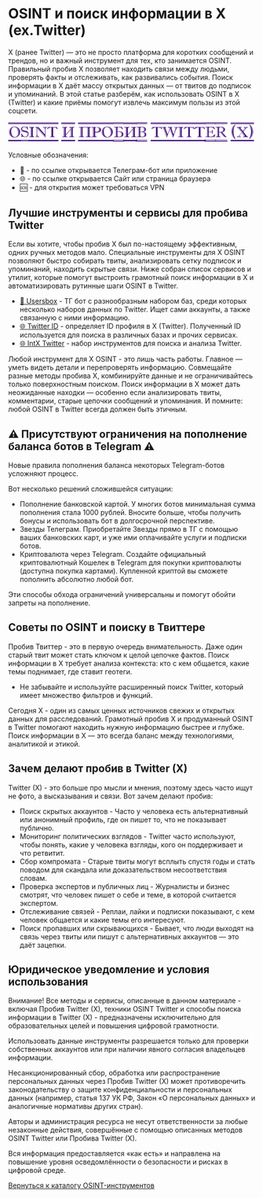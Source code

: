 # OSINT и поиск информации в X (ex.Twitter)
X (ранее Twitter) — это не просто платформа для коротких сообщений и трендов, но и важный инструмент для тех, кто занимается OSINT. Правильный пробив X позволяет находить связи между людьми, проверять факты и отслеживать, как развивались события. Поиск информации в X даёт массу открытых данных — от твитов до подписок и упоминаний. В этой статье разберём, как использовать OSINT в X (Twitter) и какие приёмы помогут извлечь максимум пользы из этой соцсети.

![OSINT и пробив Twitter (X)](OSINT%20и%20пробив%20Twitter%20(X).jpg)

Условные обозначения:
* 📲 - по ссылке открывается Телеграм-бот или приложение
* 🌐 - по ссылке открывается Сайт или страница браузера
* 🆘 - для открытия может требоваться VPN

## Лучшие инструменты и сервисы для пробива Twitter
Если вы хотите, чтобы пробив X был по-настоящему эффективным, одних ручных методов мало. Специальные инструменты для X OSINT позволяют быстро собирать твиты, анализировать сетку подписок и упоминаний, находить скрытые связи. Ниже собран список сервисов и утилит, которые помогут выстроить грамотный поиск информации в X и автоматизировать рутинные шаги OSINT в Twitter.

* [📲 Usersbox](https://t.me/BofOfUsersBot?start=NDA2ODQwMTU5) - ТГ бот с разнообразным набором баз, среди которых несколько наборов данных по Twitter. Ищет сами аккаунты, а также связанную с ними информацию.
* [🌐 Twitter ID](https://twiteridfinder.com/) - определяет ID профиля в X (Twitter). Полученный ID используется для поиска в различных базах и прочих сервисах.
* [🌐 IntX Twitter](https://intelx.io/tools?tab=twitter) - набор инструментов для поиска и анализа Twitter.

Любой инструмент для X OSINT - это лишь часть работы. Главное — уметь видеть детали и перепроверять информацию. Совмещайте разные методы пробива X, комбинируйте данные и не ограничивайтесь только поверхностным поиском. Поиск информации в X может дать неожиданные находки — особенно если анализировать твиты, комментарии, старые цепочки сообщений и упоминания. И помните: любой OSINT в Twitter всегда должен быть этичным.

## ⚠️ Присутствуют ограничения на пополнение баланса ботов в Telegram ⚠️
Новые правила пополнения баланса некоторых Telegram-ботов усложняют процесс.

Вот несколько решений сложившейся ситуации:
* Пополнение банковской картой. У многих ботов минимальная сумма пополнения стала 1000 рублей. Вносите больше, чтобы получить бонусы и использовать бот в долгосрочной перспективе.
* Звезды Телеграм. Приобретайте Звезды прямо в ТГ с помощью ваших банковских карт, и уже ими оплачивайте услуги и подписки ботов.
* Криптовалюта через Telegram. Создайте официальный криптовалютный Кошелек в Telegram для покупки криптовалюты (доступна покупка картами). Купленной криптой вы сможете пополнить абсолютно любой бот.

Эти способы обхода ограничений универсальны и помогут обойти запреты на пополнение.

## Советы по OSINT и поиску в Твиттере
Пробив Твиттер - это в первую очередь внимательность. Даже один старый твит может стать ключом к целой цепочке фактов. Поиск информации в X требует анализа контекста: кто с кем общается, какие темы поднимает, где ставит геотеги.

* Не забывайте и используйте расширенный поиск Twitter, который имеет множество фильтров и функций.

Сегодня X - один из самых ценных источников свежих и открытых данных для расследований. Грамотный пробив X и продуманный OSINT в Twitter помогают находить нужную информацию быстрее и глубже. Поиск информации в X — это всегда баланс между технологиями, аналитикой и этикой.

## Зачем делают пробив в Twitter (X)
Twitter (X) - это больше про мысли и мнения, поэтому здесь часто ищут не фото, а высказывания и связи. Вот зачем делают пробив:
* Поиск скрытых аккаунтов - Часто у человека есть альтернативный или анонимный профиль, где он пишет то, что не показывает публично.
* Мониторинг политических взглядов - Twitter часто используют, чтобы понять, какие у человека взгляды, кого он поддерживает и что ретвитит.
* Сбор компромата - Старые твиты могут всплыть спустя годы и стать поводом для скандала или доказательством несоответствия словам.
* Проверка экспертов и публичных лиц - Журналисты и бизнес смотрят, что человек пишет о себе и теме, в которой считается экспертом.
* Отслеживание связей - Реплаи, лайки и подписки показывают, с кем человек общается и какие темы его интересуют.
* Поиск пропавших или скрывающихся - Бывает, что люди выходят на связь через твиты или пишут с альтернативных аккаунтов — это даёт зацепки.

## Юридическое уведомление и условия использования
Внимание! Все методы и сервисы, описанные в данном материале - включая Пробив Twitter (X), техники OSINT Twitter и способы поиска информации в Twitter (X) - предназначены исключительно для образовательных целей и повышения цифровой грамотности.

Использовать данные инструменты разрешается только для проверки собственных аккаунтов или при наличии явного согласия владельцев информации.

Несанкционированный сбор, обработка или распространение персональных данных через Пробив Twitter (X) может противоречить законодательству о защите конфиденциальности и персональных данных (например, статья 137 УК РФ, Закон «О персональных данных» и аналогичные нормативы других стран).

Авторы и администрация ресурса не несут ответственности за любые незаконные действия, совершённые с помощью описанных методов OSINT Twitter или Пробива Twitter (X).

Вся информация предоставляется «как есть» и направлена на повышение уровня осведомлённости о безопасности и рисках в цифровой среде.

[Вернуться к каталогу OSINT-инструментов](https://github.com/OSINT-searcher/probiv_i_OSINT_instrumenti)
